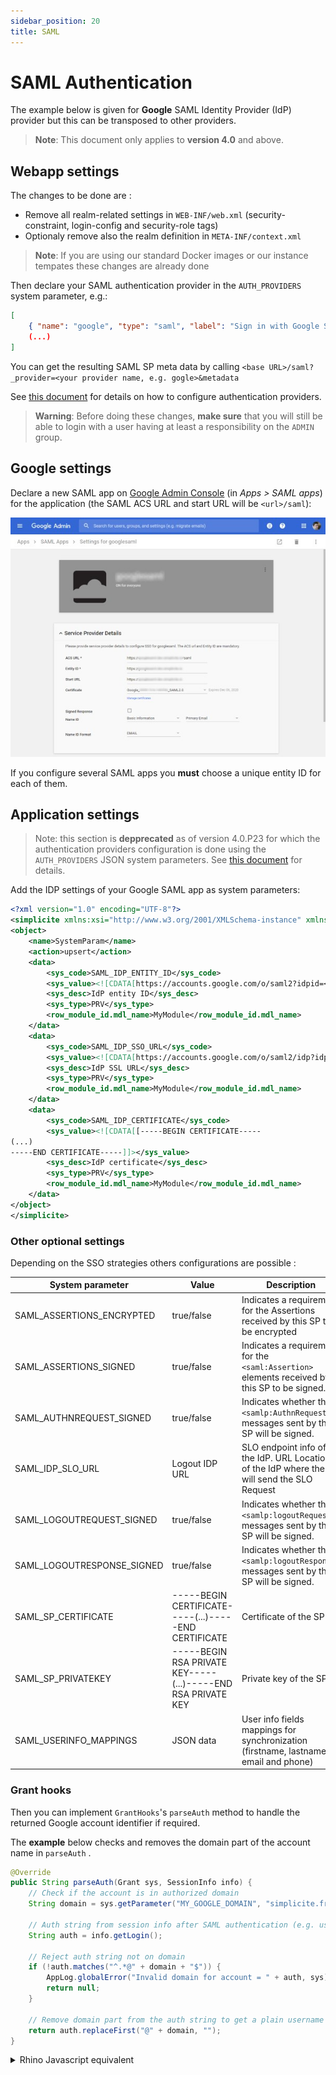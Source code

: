 ```yaml
---
sidebar_position: 20
title: SAML
---
```


SAML Authentication
==========================

The example below is given for **Google** SAML Identity Provider (IdP) provider but this can be
transposed to other providers.

> **Note**: This document only applies to **version 4.0** and above.

Webapp settings
---------------

The changes to be done are :

- Remove all realm-related settings in `WEB-INF/web.xml` (security-constraint, login-config and security-role tags)
- Optionaly remove also the realm definition in `META-INF/context.xml`

> **Note**: If you are using our standard Docker images or our instance tempates these changes are already done

Then declare your SAML authentication provider in the `AUTH_PROVIDERS` system parameter, e.g.:

```json
[
	{ "name": "google", "type": "saml", "label": "Sign in with Google SAML IdP", "sync": true },
	(...)
]
```

You can get the resulting SAML SP meta data by calling `<base URL>/saml?_provider=<your provider name, e.g. gogle>&metadata`

See [this document](/docs/documentation/authentication/auth-providers) for details on how to configure authentication providers.

> **Warning**: Before doing these changes, **make sure** that you will still be able to login with a user having at least a responsibility on the `ADMIN` group.

Google settings
---------------

Declare a new SAML app on [Google Admin Console](https://admin.google.com) (in _Apps &gt; SAML apps_)
for the application (the SAML ACS URL and start URL will be `<url>/saml`):

![Client ID](img/saml/tomcat-saml-google.jpg)

If you configure several SAML apps you **must** choose a unique entity ID for each of them.

Application settings
--------------------

> Note: this section is **depprecated** as of version 4.0.P23 for which the authentication providers configuration is done using the `AUTH_PROVIDERS` JSON system parameters.
> See [this document](/docs/documentation/authentication/auth-providers) for details.

Add the IDP settings of your Google SAML app as system parameters:

```xml
<?xml version="1.0" encoding="UTF-8"?>
<simplicite xmlns:xsi="http://www.w3.org/2001/XMLSchema-instance" xmlns="http://www.simplicite.fr/base" xsi:schemaLocation="http://www.simplicite.fr/base http://www.simplicite.fr/schemas/base.xsd">
<object>
	<name>SystemParam</name>
	<action>upsert</action>
	<data>
		<sys_code>SAML_IDP_ENTITY_ID</sys_code>
		<sys_value><![CDATA[https://accounts.google.com/o/saml2?idpid=<Your Google IDP ID>]]></sys_value>
		<sys_desc>IdP entity ID</sys_desc>
		<sys_type>PRV</sys_type>
		<row_module_id.mdl_name>MyModule</row_module_id.mdl_name>
	</data>
	<data>
		<sys_code>SAML_IDP_SSO_URL</sys_code>
		<sys_value><![CDATA[https://accounts.google.com/o/saml2/idp?idpid=<Your Google IDP ID>]]></sys_value>
		<sys_desc>IdP SSL URL</sys_desc>
		<sys_type>PRV</sys_type>
		<row_module_id.mdl_name>MyModule</row_module_id.mdl_name>
	</data>
	<data>
		<sys_code>SAML_IDP_CERTIFICATE</sys_code>
		<sys_value><![CDATA[[-----BEGIN CERTIFICATE-----
(...)
-----END CERTIFICATE-----]]></sys_value>
		<sys_desc>IdP certificate</sys_desc>
		<sys_type>PRV</sys_type>
		<row_module_id.mdl_name>MyModule</row_module_id.mdl_name>
	</data>
</object>
</simplicite>
```
### Other optional settings
   
Depending on the SSO strategies others configurations are possible :  

| System parameter           | Value                                                        | Description                                                                                   |
|----------------------------|--------------------------------------------------------------|-----------------------------------------------------------------------------------------------|
| SAML_ASSERTIONS_ENCRYPTED  | true/false                                                   | Indicates a requirement for the Assertions received by this SP to be encrypted                |
| SAML_ASSERTIONS_SIGNED     | true/false                                                   | Indicates a requirement for the `<saml:Assertion>` elements received by this SP to be signed.   |
| SAML_AUTHNREQUEST_SIGNED   | true/false                                                   | Indicates whether the `<samlp:AuthnRequest>` messages sent by this SP will be signed.           |
| SAML_IDP_SLO_URL           | Logout IDP URL                                               | SLO endpoint info of the IdP.  URL Location of the IdP where the SP will send the SLO Request |
| SAML_LOGOUTREQUEST_SIGNED  | true/false                                                   | Indicates whether the `<samlp:logoutRequest>` messages sent by this SP will be signed.          |
| SAML_LOGOUTRESPONSE_SIGNED | true/false                                                   | Indicates whether the `<samlp:logoutResponse>` messages sent by this SP will be signed.         |
| SAML_SP_CERTIFICATE        | -----BEGIN CERTIFICATE-----(...)-----END CERTIFICATE         | Certificate of the SP                                                                         |
| SAML_SP_PRIVATEKEY         | -----BEGIN RSA PRIVATE KEY-----(...)-----END RSA PRIVATE KEY | Private key of the SP.                                                                        |
| SAML_USERINFO_MAPPINGS     | JSON data                                                    | User info fields mappings for synchronization (firstname, lastname, email and phone)          |

### Grant hooks

Then you can implement `GrantHooks`'s `parseAuth` method to handle the returned
Google account identifier if required.

The **example** below checks and removes the domain part of the account name in `parseAuth`
.


```Java
@Override
public String parseAuth(Grant sys, SessionInfo info) {
	// Check if the account is in authorized domain
	String domain = sys.getParameter("MY_GOOGLE_DOMAIN", "simplicite.fr");

	// Auth string from session info after SAML authentication (e.g. username@simplicite.fr)
	String auth = info.getLogin();

	// Reject auth string not on domain
	if (!auth.matches("^.*@" + domain + "$")) {
		AppLog.globalError("Invalid domain for account = " + auth, sys);
		return null;
	}

	// Remove domain part from the auth string to get a plain username login
	return auth.replaceFirst("@" + domain, "");
}
```

<details>
<summary>Rhino Javascript equivalent</summary>
```javascript
GrantHooks.parseAuth = function(sys, info) {
	// Check if the account is in authorized domain
	var domain = sys.getParameter("MY_GOOGLE_DOMAIN", "simplicite.fr");

	// Auth string from session info after SAML authentication (e.g. username@simplicite.fr)
	var auth = info.getLogin();

	// Reject auth string not on domain
	if (!auth.matches("^.*@" + domain + "$")) {
		console.error("Invalid domain for account = " + auth);
		return null;
	}

	// Remove domain part from the auth string to get a plain username login
	return auth.replaceFirst("@" + domain, "");
};
```
</details>
